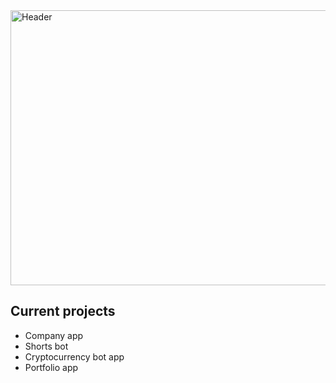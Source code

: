 <a href="https://www.sebhex.dev">
  <img alt="Header" width="846" height="440" src="header.svg">
</a>

## Current projects

- Company app
- Shorts bot
- Cryptocurrency bot app
- Portfolio app
